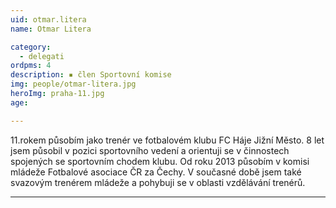 ```yaml
---
uid: otmar.litera
name: Otmar Litera

category:
  - delegati
ordpms: 4  
description: ▪ člen Sportovní komise
img: people/otmar-litera.jpg
heroImg: praha-11.jpg
age: 

---
```


11.rokem působím jako trenér ve fotbalovém klubu FC Háje Jižní Město. 8 let jsem působil v pozici sportovního vedení a orientuji se v činnostech spojených se sportovním chodem klubu. Od roku 2013 působím v komisi mládeže Fotbalové asociace ČR za Čechy. V současné době jsem také svazovým trenérem mládeže a pohybuji se v oblasti vzdělávání trenérů.

---
